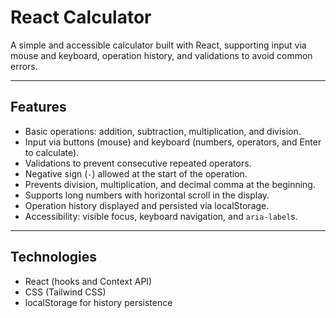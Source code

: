 # React Calculator

A simple and accessible calculator built with React, supporting input via mouse and keyboard, operation history, and validations to avoid common errors.

---

## Features

- Basic operations: addition, subtraction, multiplication, and division.
- Input via buttons (mouse) and keyboard (numbers, operators, and Enter to calculate).
- Validations to prevent consecutive repeated operators.
- Negative sign (`-`) allowed at the start of the operation.
- Prevents division, multiplication, and decimal comma at the beginning.
- Supports long numbers with horizontal scroll in the display.
- Operation history displayed and persisted via localStorage.
- Accessibility: visible focus, keyboard navigation, and `aria-label`s.

---

## Technologies

- React (hooks and Context API)
- CSS (Tailwind CSS)
- localStorage for history persistence
